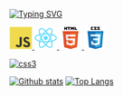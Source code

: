 [![Typing SVG](https://readme-typing-svg.herokuapp.com?size=28&duration=3000&color=8957e5&vCenter=true&lines=Front+Developer)](https://git.io/typing-svg)





<p background="black">
 <a href="https://www.javascript.com" target="_blank"> <img src="https://raw.githubusercontent.com/devicons/devicon/master/icons/javascript/javascript-original.svg" alt="Js" width="40" display="inline-block" height="40"/> </a>
<a href="https://www.reactjs.org" display="inline-block" target="_blank"> <img src="https://raw.githubusercontent.com/devicons/devicon/master/icons/react/react-original.svg" alt="React" width="40" height="40"/> </a>
 <a href="https://www.w3.org/html/" target="_blank"> <img src="https://raw.githubusercontent.com/devicons/devicon/master/icons/html5/html5-original-wordmark.svg" alt="html5" width="40" height="40"/> </a>
<a href="https://www.w3schools.com/css/" target="_blank"> <img src="https://raw.githubusercontent.com/devicons/devicon/master/icons/css3/css3-original-wordmark.svg" alt="css3" width="40" height="40"/> </a>
</p>
<a href="https://www.w3schools.com/css/" target="_blank"> <img src=""https://raw.githubusercontent.com/devicons/devicon/master/icons/nodejs/nodejs-original-wordmark.svg" alt="css3" alt="css3" width="40" height="40"/> </a>
</p>

[![Github stats](https://github-readme-stats.vercel.app/api?username=AzimAkhmedov&hide_border=true&count_private=true&show_icons=true&theme=synthwave&include_all_commits=true)](https://github.com/anuraghazra/github-readme-stats) [![Top Langs](https://github-readme-stats.vercel.app/api/top-langs/?username=AzimAkhmedov&hide=smarty,java,actionscript&hide_border=true&theme=synthwave&langs_count=10)](https://github.com/anuraghazra/github-readme-stats)

 
